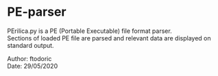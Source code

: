 # PE-parser  
  
PErilica.py is a PE (Portable Executable) file format parser.  
Sections of loaded PE file are parsed and relevant data are displayed on
standard output.

Author: ftodoric  
Date: 29/05/2020
